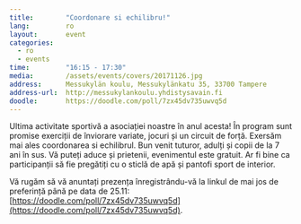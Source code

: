 ```yaml
---
title:        "Coordonare si echilibru!"
lang:         ro
layout:       event
categories:
  - ro
  - events
time:         "16:15 - 17:30"
media:        /assets/events/covers/20171126.jpg
address:      Messukylän koulu, Messukylänkatu 35, 33700 Tampere
address-url:  http://messukylankoulu.yhdistysavain.fi
doodle:       https://doodle.com/poll/7zx45dv735uwvq5d
---
```


Ultima activitate sportivă a asociației noastre în anul acesta! În program sunt promise exerciții de înviorare variate, jocuri și un circuit de forță. Exersăm mai ales coordonarea si echilibrul. Bun venit tuturor, adulți și copii de la 7 ani în sus. Vă puteți aduce și prietenii, evenimentul este gratuit. Ar fi bine ca participanții să fie pregătiți cu o sticlă de apă și pantofi sport de interior.

Vă rugăm să vă anuntați prezența înregistrându-vă la linkul de mai jos de preferință până pe data de 25.11:
[https://doodle.com/poll/7zx45dv735uwvq5d](https://doodle.com/poll/7zx45dv735uwvq5d).